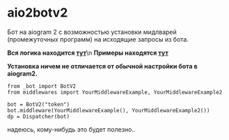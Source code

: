 # aio2botv2
Бот на aiogram 2 с возможностью установки мидлварей (промежуточных программ) на исходящие запросы из бота.

**Вся логика находится [тут](https://github.com/wakaree/aio2botv2/blob/main/_bot)**\n
**Примеры находятся [тут](https://github.com/wakaree/aio2botv2/blob/main/middlewares)**

**Установка ничем не отличается от обычной настройки бота в aiogram2.**

```
from _bot import BotV2
from middlewares import YourMiddlewareExample, YourMiddlewareExample2

bot = BotV2("token")
bot.middleware(YourMiddlewareExample(), YourMiddlewareExample2())
dp = Dispatcher(bot)
```

надеюсь, кому-нибудь это будет полезно..
